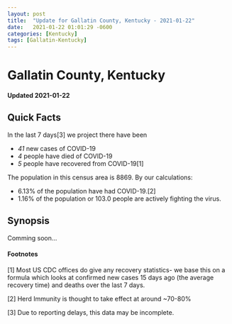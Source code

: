 ```yaml
---
layout: post
title:  "Update for Gallatin County, Kentucky - 2021-01-22"
date:   2021-01-22 01:01:29 -0600
categories: [Kentucky]
tags: [Gallatin-Kentucky]
---
```


# Gallatin County, Kentucky
#### Updated 2021-01-22

## Quick Facts

In the last 7 days[3] we project there have been
- *41* new cases of COVID-19
- *4* people have died of COVID-19
- *5* people have recovered from COVID-19[1]

The population in this census area is 8869. By our calculations:
- 6.13% of the population have had COVID-19.[2]
- 1.16% of the population or 103.0 people are actively fighting the virus.

## Synopsis

Comming soon...


#### Footnotes

[1] Most US CDC offices do give any recovery statistics- we base this on a formula which looks at confirmed new cases
15 days ago (the average recovery time) and deaths over the last 7 days.

[2] Herd Immunity is thought to take effect at around ~70-80%

[3] Due to reporting delays, this data may be incomplete.
 
    